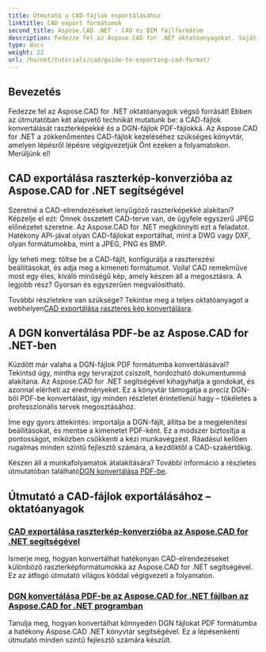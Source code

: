 ```yaml
---
title: Útmutató a CAD-fájlok exportálásához
linktitle: CAD export formátumok
second_title: Aspose.CAD .NET - CAD és BIM fájlformátum
description: Fedezze fel az Aspose.CAD for .NET oktatóanyagokat. Sajátítsa el a CAD fájlok exportálását, a CAD raszterképekké konvertálását, és a DGN-t PDF formátumba alakításában.
type: docs
weight: 22
url: /hu/net/tutorials/cad/guide-to-exporting-cad-format/
---
```

## Bevezetés

Fedezze fel az Aspose.CAD for .NET oktatóanyagok végső forrását! Ebben az útmutatóban két alapvető technikát mutatunk be: a CAD-fájlok konvertálását raszterképekké és a DGN-fájlok PDF-fájlokká. Az Aspose.CAD for .NET a zökkenőmentes CAD-fájlok kezeléséhez szükséges könyvtár, amelyen lépésről lépésre végigvezetjük Önt ezeken a folyamatokon. Merüljünk el!

## CAD exportálása raszterkép-konverzióba az Aspose.CAD for .NET segítségével  
Szeretné a CAD-elrendezéseket lenyűgöző raszterképekké alakítani? Képzelje el ezt: Önnek összetett CAD-terve van, de ügyfele egyszerű JPEG előnézetet szeretne. Az Aspose.CAD for .NET megkönnyíti ezt a feladatot. Hatékony API-jával olyan CAD-fájlokat exportálhat, mint a DWG vagy DXF, olyan formátumokba, mint a JPEG, PNG és BMP.  

Így teheti meg: töltse be a CAD-fájlt, konfigurálja a raszterezési beállításokat, és adja meg a kimeneti formátumot. Voila! CAD remekműve most egy éles, kiváló minőségű kép, amely készen áll a megosztásra. A legjobb rész? Gyorsan és egyszerűen megvalósítható.  

 További részletekre van szüksége? Tekintse meg a teljes oktatóanyagot a webhelyen[CAD exportálása raszteres kép konvertálásra](./export-cad-to-raster-image-conversion/).  

## A DGN konvertálása PDF-be az Aspose.CAD for .NET-ben  
Küzdött már valaha a DGN-fájlok PDF formátumba konvertálásával? Tekintsd úgy, mintha egy tervrajzot csiszolt, hordozható dokumentummá alakítana. Az Aspose.CAD for .NET segítségével kihagyhatja a gondokat, és azonnal elérheti az eredményeket. Ez a könyvtár támogatja a precíz DGN-ből PDF-be konvertálást, így minden részletet érintetlenül hagy – tökéletes a professzionális tervek megosztásához.  

Íme egy gyors áttekintés: importálja a DGN-fájlt, állítsa be a megjelenítési beállításokat, és mentse a kimenetet PDF-ként. Ez a módszer biztosítja a pontosságot, miközben csökkenti a kézi munkavégzést. Ráadásul kellően rugalmas minden szintű fejlesztő számára, a kezdőktől a CAD-szakértőkig.  

Készen áll a munkafolyamatok átalakítására? További információ a részletes útmutatóban található[DGN konvertálása PDF-be](./convert-dgn-to-pdf/).  

## Útmutató a CAD-fájlok exportálásához – oktatóanyagok
### [CAD exportálása raszterkép-konverzióba az Aspose.CAD for .NET segítségével](./export-cad-to-raster-image-conversion/)
Ismerje meg, hogyan konvertálhat hatékonyan CAD-elrendezéseket különböző raszterképformátumokká az Aspose.CAD for .NET segítségével. Ez az átfogó útmutató világos kóddal végigvezeti a folyamaton.
### [DGN konvertálása PDF-be az Aspose.CAD for .NET fájlban az Aspose.CAD for .NET programban](./convert-dgn-to-pdf/)
Tanulja meg, hogyan konvertálhat könnyedén DGN fájlokat PDF formátumba a hatékony Aspose.CAD .NET könyvtár segítségével. Ez a lépésenkénti útmutató minden szintű fejlesztő számára készült.